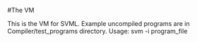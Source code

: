#The VM

This is the VM for SVML. Example uncompiled programs are in Compiler/test_programs directory. 
Usage: svm -i program_file